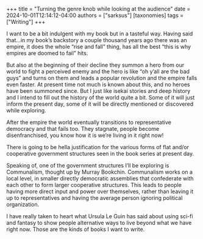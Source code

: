 +++
title = "Turning the genre knob while looking at the audience"
date = 2024-10-01T12:14:12-04:00
authors = ["sarksus"]
[taxonomies]
tags = ["Writing"]
+++

I want to be a bit indulgent with my book but in a tasteful way. Having said that...in my book’s backstory a couple thousand years ago there was an empire, it does the whole “rise and fall” thing, has all the best “this is why empires are doomed to fail” hits.

But also at the beginning of their decline they summon a hero from our world to fight a perceived enemy and the hero is like “oh y’all are the bad guys” and turns on them and leads a popular revolution and the empire falls even faster. At present time not much is known about this, and no heroes have been summoned since. But I just like isekai stories and deep history and I intend to fill out the history of the world quite a bit. Some of it will just inform the present day, some of it will be directly mentioned or discovered while exploring.

After the empire the world eventually transitions to representative democracy and that fails too. They stagnate, people become disenfranchised, you know how it is we’re living in it right now!

There is going to be hella justification for the various forms of flat and/or cooperative government structures seen in the book series at present day.

Speaking of, one of the government structures I’ll be exploring is Communalism, thought up by Murray Bookchin. Communalism works on a local level, in smaller directly democratic assemblies that confederate with each other to form larger cooperative structures. This leads to people having more direct input and power over themselves, rather than leaving it up to representatives and having the average person ignoring political organization.

I have really taken to heart what Ursula Le Guin has said about using sci-fi and fantasy to show people alternative ways to live beyond what we have right now. Those are the kinds of books I want to write. 